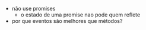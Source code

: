 
- não use promises
  - o estado de uma promise nao pode quem reflete 
- por que eventos são melhores que métodos?